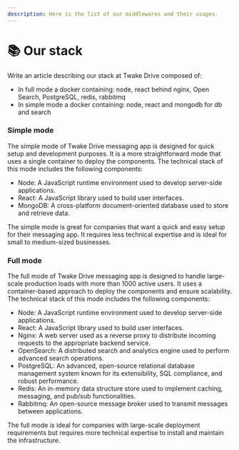 ```yaml
---
description: Here is the list of our middlewares and their usages.
---
```


# 📚 Our stack

Write an article describing our stack at Twake Drive composed of:

- In full mode a docker containing: node, react behind nginx, Open Search, PostgreSQL, redis, rabbitmq
- In simple mode a docker containing: node, react and mongodb for db and search

### Simple mode

The simple mode of Twake Drive messaging app is designed for quick setup and development purposes. It is a more straightforward mode that uses a single container to deploy the components. The technical stack of this mode includes the following components:

- Node: A JavaScript runtime environment used to develop server-side applications.
- React: A JavaScript library used to build user interfaces.
- MongoDB: A cross-platform document-oriented database used to store and retrieve data.

The simple mode is great for companies that want a quick and easy setup for their messaging app. It requires less technical expertise and is ideal for small to medium-sized businesses.

### Full mode

The full mode of Twake Drive messaging app is designed to handle large-scale production loads with more than 1000 active users. It uses a container-based approach to deploy the components and ensure scalability. The technical stack of this mode includes the following components:

- Node: A JavaScript runtime environment used to develop server-side applications.
- React: A JavaScript library used to build user interfaces.
- Nginx: A web server used as a reverse proxy to distribute incoming requests to the appropriate backend service.
- OpenSearch: A distributed search and analytics engine used to perform advanced search operations.
- PostgreSQL: An advanced, open-source relational database management system known for its extensibility, SQL compliance, and robust performance.
- Redis: An in-memory data structure store used to implement caching, messaging, and pub/sub functionalities.
- Rabbitmq: An open-source message broker used to transmit messages between applications.

The full mode is ideal for companies with large-scale deployment requirements but requires more technical expertise to install and maintain the infrastructure.
